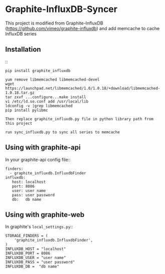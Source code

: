 Graphite-InfluxDB-Syncer
=======================

This project is modified from Graphite-InfluxDB
(https://github.com/vimeo/graphite-influxdb)
and add memcache to cache InfluxDB series

Installation
------------

::

    pip install graphite_influxdb

    yum remove libmemcached libmemcached-devel
    wget https://launchpad.net/libmemcached/1.0/1.0.18/+download/libmemcached-1.0.18.tar.gz
    tar zxvf ...configure...make install
    vi /etc/ld.so.conf add /usr/local/lib
    ldconfig -v |grep libmemcached
    pip install pylibmc

    Then replace graphite_influxdb.py file in python library path from this project

    run sync_influxdb.py to sync all series to memcache 

Using with graphite-api
-----------------------

In your graphite-api config file::

    finders:
      - graphite_influxdb.InfluxdbFinder
    influxdb:
       host: localhost
       port: 8086
       user: user name
       pass: user password
       db:   db name

Using with graphite-web
-----------------------

In graphite's ``local_settings.py``::

    STORAGE_FINDERS = (
        'graphite_influxdb.InfluxdbFinder',
    )
    INFLUXDB_HOST = "localhost"
    INFLUXDB_PORT = 8086
    INFLUXDB_USER = "user name"
    INFLUXDB_PASS = "user password"
    INFLUXDB_DB =  "db name"


